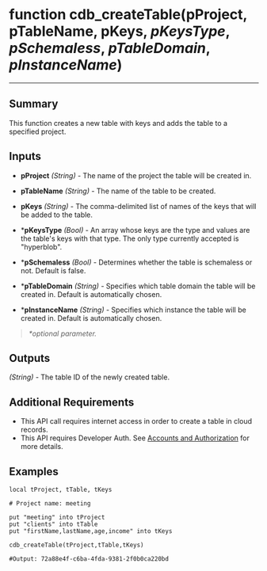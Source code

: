 # function cdb_createTable(pProject, pTableName, pKeys, *pKeysType*, *pSchemaless*, *pTableDomain*, *pInstanceName*)
---
## Summary
This function creates a new table with keys and adds the table to a specified project.

## Inputs
* **pProject** *(String)* - The name of the project the table will be created in.

* **pTableName** *(String)* - The name of the table to be created.

* **pKeys** *(String)* - The comma-delimited list of names of the keys that will be added to the table.

* \***pKeysType** *(Bool)* - An array whose keys are the type and values are the table's keys with that type. The only type currently accepted is "hyperblob".

* \***pSchemaless** *(Bool)* - Determines whether the table is schemaless or not. Default is false.

* \***pTableDomain** *(String)* - Specifies which table domain the table will be created in. Default is automatically chosen.

* \***pInstanceName** *(String)* - Specifies which instance the table will be created in. Default is automatically chosen.

> _*optional parameter._

## Outputs
*(String)* - The table ID of the newly created table.

## Additional Requirements
* This API call requires internet access in order to create a table in cloud records.
* This API requires Developer Auth. See [Accounts and Authorization](AddingUsers.md) for more details.

## Examples
```livecodeserver
local tProject, tTable, tKeys

# Project name: meeting

put "meeting" into tProject
put "clients" into tTable
put "firstName,lastName,age,income" into tKeys

cdb_createTable(tProject,tTable,tKeys)

#Output: 72a88e4f-c6ba-4fda-9381-2f0b0ca220bd
```